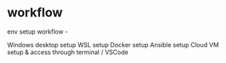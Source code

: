 # workflow
env setup workflow -

Windows desktop setup
WSL setup
Docker setup
Ansible setup
Cloud VM setup & access through terminal / VSCode
